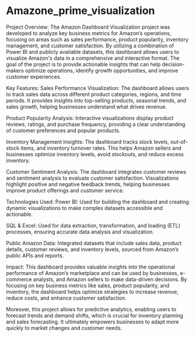 # Amazone_prime_visualization
Project Overview:
The Amazon Dashboard Visualization project was developed to analyze key business metrics for Amazon’s operations, focusing on areas such as sales performance, product popularity, inventory management, and customer satisfaction. By utilizing a combination of Power BI and publicly available datasets, this dashboard allows users to visualize Amazon's data in a comprehensive and interactive format. The goal of the project is to provide actionable insights that can help decision-makers optimize operations, identify growth opportunities, and improve customer experiences.

Key Features:
Sales Performance Visualization: The dashboard allows users to track sales data across different product categories, regions, and time periods. It provides insights into top-selling products, seasonal trends, and sales growth, helping businesses understand what drives revenue.

Product Popularity Analysis: Interactive visualizations display product reviews, ratings, and purchase frequency, providing a clear understanding of customer preferences and popular products.

Inventory Management Insights: The dashboard tracks stock levels, out-of-stock items, and inventory turnover rates. This helps Amazon sellers and businesses optimize inventory levels, avoid stockouts, and reduce excess inventory.

Customer Sentiment Analysis: The dashboard integrates customer reviews and sentiment analysis to evaluate customer satisfaction. Visualizations highlight positive and negative feedback trends, helping businesses improve product offerings and customer service.

Technologies Used:
Power BI: Used for building the dashboard and creating dynamic visualizations to make complex datasets accessible and actionable.

SQL & Excel: Used for data extraction, transformation, and loading (ETL) processes, ensuring accurate data analysis and visualization.

Public Amazon Data: Integrated datasets that include sales data, product details, customer reviews, and inventory levels, sourced from Amazon’s public APIs and reports.

Impact:
This dashboard provides valuable insights into the operational performance of Amazon’s marketplace and can be used by businesses, e-commerce analysts, and Amazon sellers to make data-driven decisions. By focusing on key business metrics like sales, product popularity, and inventory, the dashboard helps optimize strategies to increase revenue, reduce costs, and enhance customer satisfaction.

Moreover, this project allows for predictive analytics, enabling users to forecast trends and demand shifts, which is crucial for inventory planning and sales forecasting. It ultimately empowers businesses to adapt more quickly to market changes and customer needs.
